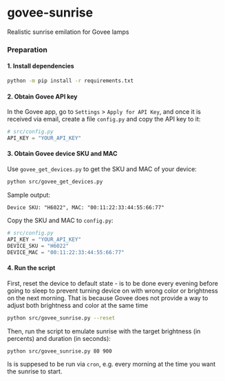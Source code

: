 # govee-sunrise

Realistic sunrise emilation for Govee lamps

### Preparation

#### 1. Install dependencies

```sh
python -m pip install -r requirements.txt
```

#### 2. Obtain Govee API key

In the Govee app, go to `Settings` > `Apply for API Key`, and once it is received via email, create a file `config.py` and copy the API key to it:

```python
# src/config.py
API_KEY = "YOUR_API_KEY"
```

#### 3. Obtain Govee device SKU and MAC

Use `govee_get_devices.py` to get the SKU and MAC of your device:

```sh
python src/govee_get_devices.py
```

Sample output:

```
Device SKU: "H6022", MAC: "00:11:22:33:44:55:66:77"
```

Copy the SKU and MAC to `config.py`:

```python
# src/config.py
API_KEY = "YOUR_API_KEY"
DEVICE_SKU = "H6022"
DEVICE_MAC = "00:11:22:33:44:55:66:77"
```

#### 4. Run the script

First, reset the device to default state - is to be done every evening before going to sleep to prevent turning device on with wrong color or brightness on the next morning. That is because Govee does not provide a way to adjust both brightness and color at the same time

```sh
python src/govee_sunrise.py --reset
```

Then, run the script to emulate sunrise with the target brightness (in percents) and duration (in seconds):

```sh
python src/govee_sunrise.py 80 900
```

Is is suppesed to be run via `cron`, e.g. every morning at the time you want the sunrise to start.
